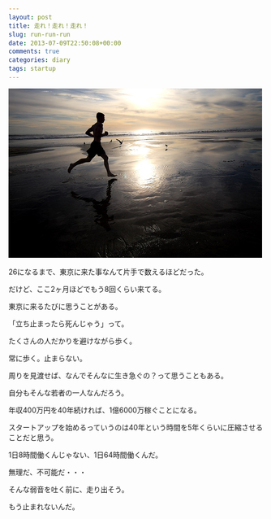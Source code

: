 ```yaml
---
layout: post
title: 走れ！走れ！走れ！
slug: run-run-run
date: 2013-07-09T22:50:08+00:00
comments: true
categories: diary
tags: startup
---
```


<img src="/images/2013/07/running.jpg" class="image">

26になるまで、東京に来た事なんて片手で数えるほどだった。

だけど、ここ2ヶ月ほどでもう8回くらい来てる。

東京に来るたびに思うことがある。

「立ち止まったら死んじゃう」って。

たくさんの人だかりを避けながら歩く。

常に歩く。止まらない。

周りを見渡せば、なんでそんなに生き急ぐの？って思うこともある。

自分もそんな若者の一人なんだろう。

年収400万円を40年続ければ、1億6000万稼ぐことになる。

スタートアップを始めるっていうのは40年という時間を5年くらいに圧縮させることだと思う。

1日8時間働くんじゃない、1日64時間働くんだ。

無理だ、不可能だ・・・

そんな弱音を吐く前に、走り出そう。

もう止まれないんだ。
